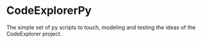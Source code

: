 # CodeExplorerPy
The simple set of py scripts to touch, modeling and testing the ideas of the CodeExplorer project.
